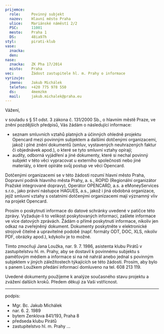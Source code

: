 ```yaml
---
prijemce: 
  role:     Povinný subjekt
  nazev:    Hlavní město Praha
  ulice:    Mariánské náměstí 2/2
  PSC:      11001
  mesto:    Praha 1
  DS:       48ia97h
styl:       pirati-klub
vase:
  znacka:   
  den:
nase:
  znacka:   ZK Pha 17/2014
  misto:    Praha
vec:        Žádost zastupitele hl. m. Prahy o informace
vyrizuje:   
  jmeno:    Jakub Michálek
  telefon:  +420 775 978 550
  ds:       4memzkm
  mail:     jakub.michalek@praha.eu
---
```


Vážení,

v souladu s § 51 odst. 3 zákona č. 131/2000 Sb., o hlavním městě Praze, ve znění pozdějších předpisů, Vás žádám o následující informace:

  - seznam smluvních vztahů platných a účinných ohledně projektu Opencard mezi povinným subjektem a dalšími dotčenými organizacemi, jakož i plné znění dokumentů (smluv, vystavených neuhrazených faktur či objednávek apod.), o které se tyto smluvní vztahy opírají;
  - audity, odborná vyjádření a jiné dokumenty, které si nechal povinný subjekt v této věci vypracovat u externího společnosti nebo jiné materiály, o které opíráte svůj postup ve věci Opencard.

Dotčenými organizacemi se v této žádosti rozumí hlavní město Praha, Dopravní podnik hlavního města Prahy, a. s., ROPID (Regionální organizátor Pražské integrované dopravy), Operátor OPENCARD, a.s. a eMoneyServices s.r.o., jako právní nástupce HAGUES, a.s., jakož i jiná obdobná organizace, jejíž smluvní vztahy s ostatními dotčenými organizacemi mají významný vliv na projekt Opencard.

Prosím o poskytnutí informace do datové schránky uvedené v patičce této zprávy. Vyžaduje-li to velikost poskytovaných informací, zašlete informace ve více datových zprávách. Žádám o přímé poskytnutí informace, nikoliv jen odkaz na zveřejněný dokument. Dokumenty poskytněte v elektronické strojově čitelné a upravitelné podobě (např. formáty ODT, DOC, XLS, nikoliv PDF, obrázky apod.), kdykoliv je to možné. 

Tímto zmocňuji Jana Loužka, nar. 9. 7. 1986, asistenta klubu Pirátů v zastupitelstvu hl. m. Prahy, aby se dostavil k povinnému subjektu s paměťovým médiem a informace si na ně nahrál anebo jednal s povinným subjektem v jiných záležitostech týkajících se této žádosti. Prosím, aby bylo s panem Loužkem předání informací domluveno na tel. 608 213 119.

Uvedené dokumenty použijeme k analýze současného stavu projektu a zvážení dalších kroků. Předem děkuji za Vaši vstřícnost.

---
podpis: 
  - Mgr. Bc. Jakub Michálek
  - nar. 6. 2. 1989
  - bytem Zenklova 841/193, Praha 8
  - předseda klubu Pirátů
  - zastupitelstvo hl. m. Prahy
...
